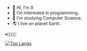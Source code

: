 - 👋 Hi, I’m X
- 👀 I’m interested in programming.
- 📖 I'm studying Computer Science.
- 🌎 I live on planet Earth.

`❤️💙💜💝💟`

[![Top Langs](https://github-readme-stats.vercel.app/api/top-langs/?username=xssxx&layout=compact)](https://github.com/anuraghazra/github-readme-stats)

<!---
koonx6520/koonx6520 is a ✨ special ✨ repository because its `README.md` (this file) appears on your GitHub profile.
You can click the Preview link to take a look at your changes.
--->
